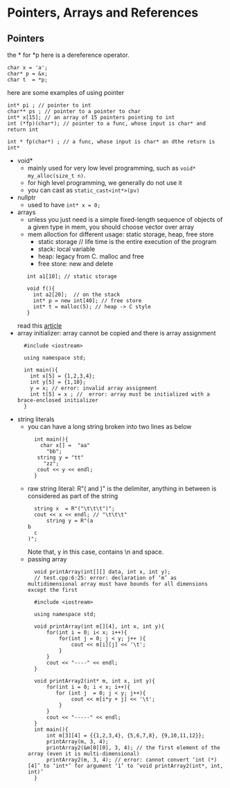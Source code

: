 # Pointers, Arrays and References

## Pointers
the * for *p here is a dereference operator.
```
char x = 'a';
char* p = &x;
char t  = *p;
```
here are some examples of using pointer
```
int* pi ; // pointer to int
char** ps ; // pointer to a pointer to char
int* x[15]; // an array of 15 pointers pointing to int
int (*fp)(char*); // pointer to a func, whose input is char* and return int

int * fp(char*) ; // a func, whose input is char* an dthe return is int*

```
* void*
  * mainly used for very low level programming, such as `void* my_alloc(size_t n)`.
  * for high level programming, we generally do not use it
  * you can cast as `static_cast<int*>(pv)`
* nullptr
  * used to have `int* x = 0;`
* arrays
  * unless you just need is a simple fixed-length sequence of objects of a given type in mem, you should choose vector over array
  * mem alloction for different usage: static storage, heap, free store
    * static storage // life time is the entire execution of the program
    * stack: local variable
    * heap: legacy from C. malloc and free
    * free store: new and delete
  ```
     int a1[10]; // static storage
     
     void f(){
       int a2[20];  // on the stack 
       int* p = new int[40]; // free store
       int* t = malloc(5); // heap -> C style
     }
  ```
  read this [article](https://www.moderncplusplus.com/free-store-vs-heap/)
* array initializer: array cannot be copied and there is array assignment
  ```
    #include <iostream>

    using namespace std;

    int main(){
      int x[5] = {1,2,3,4};
      int y[5] = {1,10};
      y = x; // error: invalid array assignment
      int t[5] = x ; //  error: array must be initialized with a brace-enclosed initializer
    } 
  ```
* string literals
  * you can have a long string broken into two lines as below
    ```
      int main(){
        char x[] =  "aa"
          "bb";
       string y = "tt"
         "zz";
       cout << y << endl;
      }
    ```
  * raw string literal:  R"( and )" is the delimiter, anything in between is considered as part of the string
    ```
      string x  = R"("\t\t\t")";
      cout << x << endl; // "\t\t\t"
          string y = R"(a
    b
      c
    )";
    ``` 
    Note that, y in this case, contains \n and space.
  * passing array
    ```
      void printArray(int[][] data, int x, int y);
      // test.cpp:6:25: error: declaration of ‘m’ as multidimensional array must have bounds for all dimensions except the first
    ```
    ```
      #include <iostream>

      using namespace std;

      void printArray(int m[][4], int x, int y){
          for(int i = 0; i< x; i++){
              for(int j = 0; j < y; j++ ){
                  cout << m[i][j] << '\t';
              }
          }
          cout << "----" << endl;
      }

      void printArray2(int* m, int x, int y){
          for(int i = 0; i < x; i++){
             for (int j  = 0; j < y; j++){
                  cout << m[i*y + j] << '\t';
              }
          }
          cout << "-----" << endl;
      }
      int main(){
          int m[3][4] = {{1,2,3,4}, {5,6,7,8}, {9,10,11,12}};
          printArray(m, 3, 4);
          printArray2(&m[0][0], 3, 4); // the first element of the array (even it is multi-dimensional)
          printArray2(m, 3, 4); // error: cannot convert ‘int (*)[4]’ to ‘int*’ for argument ‘1’ to ‘void printArray2(int*, int, int)’
      }
    ```
